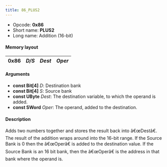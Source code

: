 ```yaml
---
title: 86_PLUS2
---
```


- Opcode: **0x86**
- Short name: **PLUS2**
- Long name: Addition (16-bit)

#### Memory layout

| 0x86 | *D/S* | *Dest* | *Oper* |
|------|-------|--------|--------|

#### Arguments

- **const Bit\[4\]** *D*: Destination bank
- **const Bit\[4\]** *S*: Source bank
- **const UByte** *Dest*: The destination variable, to which the operand is added.
- **const SWord** *Oper*: The operand, added to the destination.

#### Description

Adds two numbers together and stores the result back into â€œDestâ€. The result of the addition wraps around into the 16-bit range. If the Source Bank is 0 then the â€œOperâ€ is added to the destination value. If the Source Bank is an 16 bit bank, then the â€œOperâ€ is the address in that bank where the operand is.
